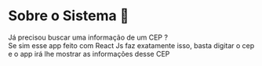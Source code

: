 # Sobre o Sistema :space_invader:

Já precisou buscar uma informação de um CEP ?
<br>
Se sim esse app feito com React Js faz exatamente isso, basta digitar o cep e o app irá lhe mostrar as informações desse CEP


